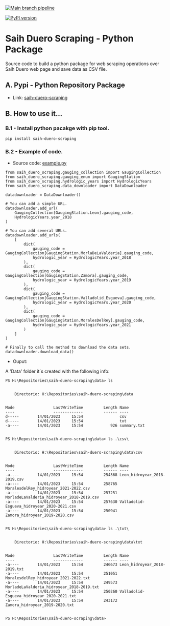 [![Main branch pipeline](https://github.com/jke94/saih-duero-scraping/actions/workflows/main-branch.yml/badge.svg)](https://github.com/jke94/saih-duero-scraping/actions/workflows/main-branch.yml)

[![PyPI version](https://badge.fury.io/py/saih-duero-scraping.svg)](https://badge.fury.io/py/saih-duero-scraping)
# Saih Duero Scraping  - Python Package
Source code to build a python package for web scraping operations over Saih Duero web page and save data as CSV file.

## A. Pypi - Python Repository Package
- Link: [saih-duero-scraping](https://pypi.org/project/saih-duero-scraping/)

## B. How to use it...

### B.1 - Install python pacakge with pip tool.

```
pip install saih-duero-scraping
```

### B.2 - Example of code.

- Source code: [example.py](https://github.com/jke94/saih-duero-scraping/blob/main/example.py)

```
from saih_duero_scraping.gauging_collection import GaugingCollection
from saih_duero_scraping.gauging_enum import GaugingStation
from saih_duero_scraping.hydrologic_years import HydrologicYears
from saih_duero_scraping.data_downloader import DataDownloader

datadownloader = DataDownloader()

# You can add a simple URL.
datadownloader.add_url(
    GaugingCollection[GaugingStation.Leon].gauging_code, 
    HydrologicYears.year_2018
)

# You can add several URLs.
datadownloader.add_urls(
    [
        dict(
            gauging_code = GaugingCollection[GaugingStation.MorlaDeLaValderia].gauging_code, 
            hydrologic_year = HydrologicYears.year_2018
        ),
        dict(
            gauging_code = GaugingCollection[GaugingStation.Zamora].gauging_code, 
            hydrologic_year = HydrologicYears.year_2019
        ),
        dict(
            gauging_code = GaugingCollection[GaugingStation.Valladolid_Esgueva].gauging_code, 
            hydrologic_year = HydrologicYears.year_2020
        ),
        dict(
            gauging_code = GaugingCollection[GaugingStation.MoralesDelRey].gauging_code, 
            hydrologic_year = HydrologicYears.year_2021
        )
    ]
)

# Finally to call the method to download the data sets.
datadownloader.download_data()
```

- Ouput:

A 'Data' folder it´s created with the following info:

```
PS H:\Repositories\saih-duero-scraping\data> ls


    Directorio: H:\Repositories\saih-duero-scraping\data


Mode                 LastWriteTime         Length Name
----                 -------------         ------ ----
d-----        14/01/2023     15:54                csv
d-----        14/01/2023     15:54                txt
-a----        14/01/2023     15:54            926 summary.txt


PS H:\Repositories\saih-duero-scraping\data> ls .\csv\


    Directorio: H:\Repositories\saih-duero-scraping\data\csv


Mode                 LastWriteTime         Length Name
----                 -------------         ------ ----
-a----        14/01/2023     15:54         254368 Leon_hidroyear_2018-2019.csv
-a----        14/01/2023     15:54         258765 MoralesdelRey_hidroyear_2021-2022.csv
-a----        14/01/2023     15:54         257251 MorladeLaValderia_hidroyear_2018-2019.csv
-a----        14/01/2023     15:54         257630 Valladolid-Esgueva_hidroyear_2020-2021.csv
-a----        14/01/2023     15:54         250941 Zamora_hidroyear_2019-2020.csv


PS H:\Repositories\saih-duero-scraping\data> ls .\txt\


    Directorio: H:\Repositories\saih-duero-scraping\data\txt


Mode                 LastWriteTime         Length Name
----                 -------------         ------ ----
-a----        14/01/2023     15:54         246673 Leon_hidroyear_2018-2019.txt
-a----        14/01/2023     15:54         251051 MoralesdelRey_hidroyear_2021-2022.txt
-a----        14/01/2023     15:54         249573 MorladeLaValderia_hidroyear_2018-2019.txt
-a----        14/01/2023     15:54         250260 Valladolid-Esgueva_hidroyear_2020-2021.txt
-a----        14/01/2023     15:54         243172 Zamora_hidroyear_2019-2020.txt


PS H:\Repositories\saih-duero-scraping\data>
```
